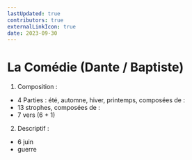 ```yaml
---
lastUpdated: true
contributors: true
externalLinkIcon: true
date: 2023-09-30
---
```

# La Comédie (Dante / Baptiste)

1. Composition : 

* 4 Parties : été, automne, hiver, printemps, composées de :
* 13 strophes, composées de :
* 7 vers (6 + 1)

2. Descriptif :

* 6 juin
* guerre
